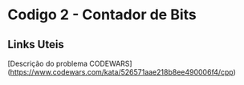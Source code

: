 # Codigo 2 - Contador de Bits

## Links Uteis
[Descrição do problema CODEWARS] (https://www.codewars.com/kata/526571aae218b8ee490006f4/cpp)
 